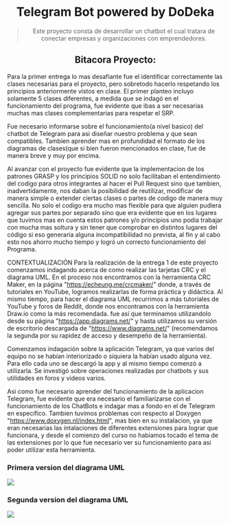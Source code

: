 <h1 align="center">
  Telegram Bot powered by DoDeka
</h1>

<blockquote>
  <p align="center">
Este proyecto consta de desarrollar un chatbot el cual tratara de conectar empresas y organizaciones con emprendedores.
  </p>
</blockquote>

<h2 align="center">
Bitacora Proyecto:
</h2>

  Para la primer entrega lo mas desafiante fue el identificar correctamente las clases necesarias para el proyecto, pero sobretodo hacerlo respetando los principios anteriormente vistos en clase. El primer planteo incluyo solamente 5 clases diferentes, a medida que se indagó en el funcionamiento del programa, fue evidente que ibas a ser necesarias muchas mas clases complementarias para respetar el SRP.
  
  Fue necesario informarse sobre el funcionamiento(a nivel basico) del chatbot de Telegram para asi diseñar nuestro problema y que sean compatibles.
  Tambien aprender mas en profundidad el formato de los diagramas de clases(que si bien fueron mencionados en clase, fue de manera breve y muy por encima.
  
  Al avanzar con el proyecto fue evidente que la implementacion de los patrones GRASP y los principios SOLID no solo facilitaban el entendimiento del codigo para otros integrantes al hacer el Pull Request sino que tambien, inadvertidamente, nos daban la posibilidad de reutilizar, modificar de manera simple o extender ciertas clases o partes de codigo de manera muy sencilla. No solo el codigo era mucho mas flexible para que alguien pudiera agregar sus partes por separado sino que era evidente que en los lugares que tuvimos mas en cuenta estos patrones y/o principios uno podia trabajar con mucha mas soltura y sin tener que comprobar en distintos lugares del código si eso generaria alguna incompatibilidad no prevista, al fin y al cabo esto nos ahorro mucho tiempo y logró un correcto funcionamiento del Programa.
 
CONTEXTUALIZACIÓN
  Para la realización de la entrega 1 de este proyecto comenzamos indagando acerca de como realizar las tarjetas CRC y el diagrama UML. En el proceso nos encontramos con la herramienta CRC Maker, en la página "https://echeung.me/crcmaker/" donde, a través de tutoriales en YouTube, logramos realizarlas de forma práctica y didáctica. Al mismo tiempo, para hacer el diagrama UML recurrimos a más tutoriales de YouTube y foros de Reddit, donde nos encontramos con la herramienta Draw.io como la más recomendada. fue así que terminamos utilizandolo desde su página "https://app.diagrams.net/" y hasta utilizamos su versión de escritorio descargada de "https://www.diagrams.net/" (recomendamos la segunda por su rapidez de acceso y desempeño de la herramienta).
  
  Comenzamos indagación sobre la aplicación Telegram, ya que varios del equipo no se habían interiorizado o siquiera la habían usado alguna vez. Para ello cada uno se descargó la app y al mismo tiempo comenzò a utilizarla. Se investigó sobre operaciones realizadas por chatbots y sus utilidades en foros y videos varios.
  
  Asi como fue necesario aprender del funcionamiento de la aplicacion Telegram, fue evidente que era necesario el familiarizarse con el funcionamiento de los ChatBots e indagar mas a fondo en el de Telegram en especifico. Tambien tuvimos problemas con respecto al Doxygen "https://www.doxygen.nl/index.html", mas bien en su instalacion, ya que eran necesarias las intalaciones de diferentes extensiones para lograr que funcionara, y desde el comienzo del curso no habiamos tocado el tema de las extensiones por lo que fue necesario ver su funcionamiento para asi poder utilizar esta herramienta.

<h3>Primera version del diagrama UML</h3>

<img src = "docs\UML diagram PROJECT FINAL VERSION.png">

<h3>Segunda version del diagrama UML</h3>

<img src ="docs\TelegramBotUML ver 3.png">
